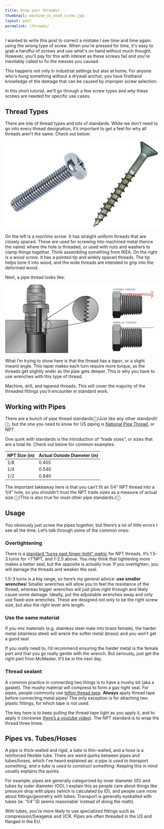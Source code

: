 ```yaml
---
title: Know your threads!
thumbnail: machine_vs_wood_screw.jpg
layout: post
permalink: /threads/
---
```


I wanted to write this post to correct a mistake I see time and time again: using the wrong type of screw. When you're pressed for time, it's easy to grab a handful of screws and use what's on hand without much thought. However, you'll pay for this with interest as these screws fail and you're inevitably called to fix the messes you caused.

This happens not only in industrial settings but also at home. For anyone who's hung something without a drywall anchor, you have firsthand knowledge of the damage that can be caused by improper screw selection.

In this short tutorial, we'll go through a few screw types and *why* these screws are needed for specific use cases.

## Thread Types

There are lots of thread types and lots of standards. While we don’t need to go into every thread designation, it’s important to get a feel for why all threads aren’t the same. Check out below:

![](/assets/2017-03-27-threads/machine_vs_wood_screw.jpg)

On the left is a *machine screw*. It has straight uniform threads that are closely spaced. These are used for screwing into machined metal (hence the name) where the hole is threaded, or used with nuts and washers to clamp things together. Think assembling something from IKEA. On the right is a *wood screw*. It has a pointed tip and widely spaced threads. The tip helps bore it into wood, and the wide threads are intended to grip into the deformed wood.

Next, a pipe thread looks like:

![](/assets/2017-03-27-threads/tapered_thread.jpg)

What I’m trying to show here is that the thread has a *taper*, or a slight inward angle. This taper makes each turn require more torque, as the threads get slightly wider as the pipe gets deeper. This is why you have to use wrenches with this type of thread.

Machine, drill, and tapered threads. This will cover the majority of the threaded fittings you'll encounter in standard work.

## Working with Pipes

There are a bunch of pipe thread standardsⓘ/Just like any other standard!/ⓘ, but the one you need to know for US piping is [National Pipe Thread](https://en.wikipedia.org/wiki/National_pipe_thread), or NPT.

One quirk with standards is the introduction of “trade sizes”, or sizes that are a total lie. Check out below for common examples:

| NPT Size (in)| Actual Outside Diameter (in) |
| - | - |
| 1/8 | 0.405 |
| 1/4 | 0.540 |
| 1/2 | 0.840 |

The important takeaway here is that you can’t fit an 1/4” NPT thread into a 1/4” hole, so you shouldn’t trust the NPT trade sizes as a measure of actual size.ⓘ/This is also true for most other pipe standards./ⓘ

## Usage

You obviously just screw the pipes together, but there’s a lot of little errors I see all the time. Let’s talk through some of the common ones:

### Overtightening

There is a [standard “turns past finger-tight” metric](https://www.surpluscenter.com/images/techhelp/NPT.pdf) for NPT threads. It’s 1.5-3 turns for <1”NPT, and 1-2.5 above. You may think that tightening more makes a better seal, but the opposite is actually true. If you overtighten, you will damage the threads and weaken the seal.

1.5-3 turns is a big range, so here’s my general advice: **use smaller wrenches**! Smaller wrenches will allow you to feel the resistance of the thread, whereas bigger wrenches will just plow right through and likely cause some damage. Ideally, put the adjustable wrenches away and only use fixed-size wrenches. These are designed not only to be the right screw size, but also the right lever arm length.

### Use the same material

If you mix materials (e.g. stainless steel male into brass female), the harder metal (stainless steel) will wreck the softer metal (brass) and you won’t get a good seal.

If you *really* need to, I’d recommend ensuring the harder metal is the female part and that you go really gentle with the wrench. But seriously, just get the right part from McMaster. It’ll be in the next day.

### Thread sealant

A common practice in connecting two things is to have a mushy bit (aka a gasket). The mushy material will compress to form a gas-tight seal. For pipes, people commonly use [teflon thread tape](https://en.wikipedia.org/wiki/Thread_seal_tape). **Always** apply thread tape before connecting metal pipes!  The only exception is for attaching two plastic fittings, for which tape is not used.

The key here is to keep pulling the thread tape tight as you apply it, and to apply it clockwise ([here’s a youtube video](https://www.youtube.com/watch?v=65i2vGWi3AE)). The NPT standard is to wrap the thread three times.

## Pipes vs. Tubes/Hoses

A *pipe* is thick-walled and rigid, a *tube* is thin-walled, and a *hose* is a reinforced flexible tube. There are weird quirks between pipes and tubes/hoses, which I’ve heard explained as: *a pipe is used to transport something, and a tube is used to construct something*. Keeping this in mind usually explains the quirks.

For example, pipes are generally categorized by inner diameter (ID) and tubes by outer diameter (OD). I explain this as people care about things like pressure drop with pipes (which is calculated by ID), and people care more about fittings/geometry with tubes. Transport is generally eyeballed with tubes (ie. ‘1/4” ID seems reasonable’ instead of doing the math).

With tubes, you're more likely to use specialized fittings such as compression/Swagelok and VCR. Pipes are often threaded in the US and flanged in the EU.
